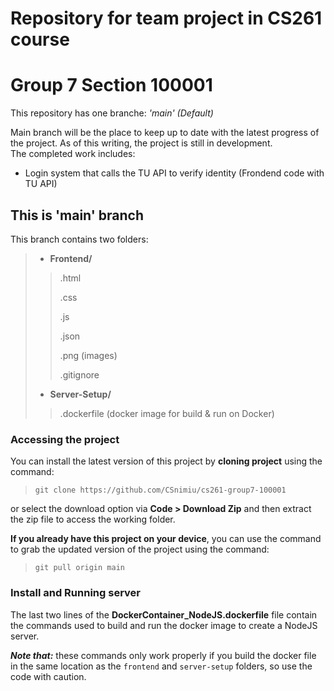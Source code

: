 # Repository for team project in CS261 course
# Group 7 Section 100001
This repository has one branche: *'main' (Default)*  

Main branch will be the place to keep up to date with the latest progress of the project. As of this writing, the project is still in development.  
The completed work includes:
- Login system that calls the TU API to verify identity (Frondend code with TU API)

## This is 'main' branch
This branch contains two folders:
>
>- **Frontend/**
>> .html
>>
>> .css
>>
>> .js
>>
>> .json
>>
>> .png (images)
>>
>> .gitignore  
>>
>- **Server-Setup/**
>>.dockerfile (docker image for build & run on Docker)
>>


### Accessing the project  
You can install the latest version of this project by **cloning project** using the command:  
>`git clone https://github.com/CSnimiu/cs261-group7-100001`  

or select the download option via **Code > Download Zip** and then extract the zip file to access the working folder.  
  

**If you already have this project on your device**, you can use the command to grab the updated version of the project using the command:  
>`git pull origin main`  


### Install and Running server
The last two lines of the **DockerContainer_NodeJS.dockerfile** file contain the commands used to build and run the docker image to create a NodeJS server.  

***Note that:*** these commands only work properly if you build the docker file in the same location as the `frontend` and `server-setup` folders, so use the code with caution.  